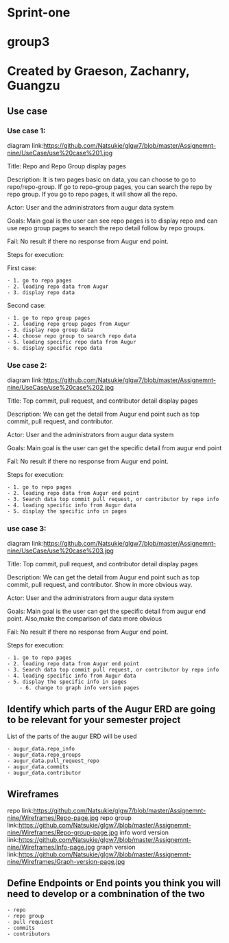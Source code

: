 # Sprint-one <br><br>group3 <br><br> Created by Graeson, Zachanry, Guangzu


## Use case

###  Use case 1:

diagram link:https://github.com/Natsukie/glgw7/blob/master/Assignemnt-nine/UseCase/use%20case%201.jpg

Title: Repo and Repo Group display pages

Description: It is two pages basic on data, you can choose to go to repo/repo-group. If go to repo-group pages, you can search the repo by repo group. If you go to repo pages, it will show all the repo.

Actor: User and the administrators from augur data system

Goals: Main goal is the user can see repo pages is to display repo and can use repo group pages to search the repo detail follow by repo groups.

Fail: No result if there no response from Augur end point.

Steps for execution:

First case:

	- 1. go to repo pages
	- 2. loading repo data from Augur
	- 3. display repo data
Second case:

	- 1. go to repo group pages
	- 2. loading repo group pages from Augur
	- 3. display repo group data
	- 4. choose repo group to search repo data
	- 5. loading specific repo data from Augur
	- 6. display specific repo data


###  Use case 2:

diagram link:https://github.com/Natsukie/glgw7/blob/master/Assignemnt-nine/UseCase/use%20case%202.jpg

Title: Top commit, pull request, and contributor detail display pages

Description: We can get the detail from Augur end point such as top commit, pull request, and contributor.

Actor: User and the administrators from augur data system

Goals: Main goal is the user can get the specific detail from augur end point

Fail: No result if there no response from Augur end point.

Steps for execution:

	- 1. go to repo pages
	- 2. loading repo data from Augur end point
	- 3. Search data top commit pull request, or contributor by repo info
	- 4. loading specific info from Augur data
	- 5. display the specific info in pages

### use case 3:

diagram link:https://github.com/Natsukie/glgw7/blob/master/Assignemnt-nine/UseCase/use%20case%203.jpg

Title: Top commit, pull request, and contributor detail display pages

Description: We can get the detail from Augur end point such as top commit, pull request, and contributor. Show in more obvious way.

Actor: User and the administrators from augur data system

Goals: Main goal is the user can get the specific detail from augur end point. Also,make the comparison of data more obvious

Fail: No result if there no response from Augur end point.

Steps for execution:

	- 1. go to repo pages
	- 2. loading repo data from Augur end point
	- 3. Search data top commit pull request, or contributor by repo info
	- 4. loading specific info from Augur data
	- 5. display the specific info in pages
        - 6. change to graph info version pages


## Identify which parts of the Augur ERD are going to be relevant for your semester project
  List of the parts of the augur ERD will be used
  
	- augur_data.repo_info
  	- augur_data.repo_groups
	- augur_data.pull_request_repo 
 	- augur_data.commits
  	- augur_data.contributor
## Wireframes

repo link:https://github.com/Natsukie/glgw7/blob/master/Assignemnt-nine/Wireframes/Repo-page.jpg
repo group link:https://github.com/Natsukie/glgw7/blob/master/Assignemnt-nine/Wireframes/Repo-group-page.jpg
info word version link:https://github.com/Natsukie/glgw7/blob/master/Assignemnt-nine/Wireframes/Info-page.jpg
graph version link:https://github.com/Natsukie/glgw7/blob/master/Assignemnt-nine/Wireframes/Graph-version-page.jpg

## Define Endpoints or  End points you think you will need to develop or a combnination of the two

	- repo
	- repo group
	- pull requiest 
	- commits
	- contributors
